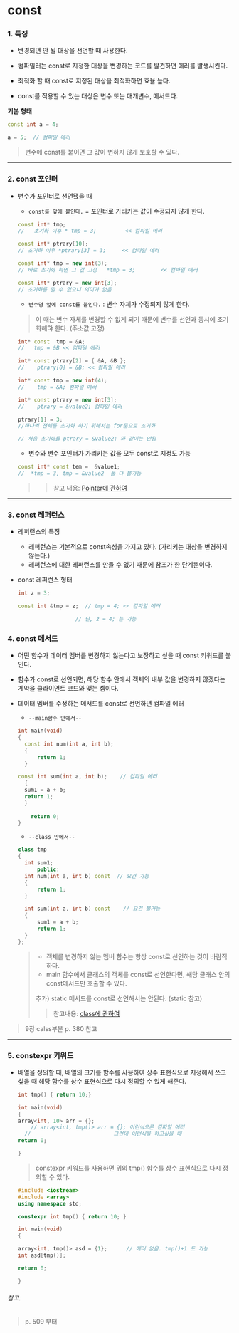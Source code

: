 # const   

### 1. 특징

- 변경되면 안 될 대상을 선언할 때 사용한다.

- 컴파일러는 const로 지정한 대상을 변경하는 코드를 발견하면 에러를 발생시킨다.

- 최적화 할 때 const로 지정된 대상을 최적화하면 효율 높다.

- const를 적용할 수 있는 대상은 변수 또는 매개변수, 메서드다.

**기본 형태**

```c++
const int a = 4;

a = 5;  // 컴파일 에러
```

> 변수에 const를 붙이면 그 값이 변하지 않게 보호할 수 있다.

---



### 2. const 포인터

- 변수가 포인터로 선언됐을 때

  - `const를 앞에 붙인다.` = 포인터로 가리키는 값이 수정되지 않게 한다.

  ```c++
  const int* tmp;			
  //   초기화 이후 * tmp = 3;		 << 컴파일 에러   
  
  const int* ptrary[10];	
  // 초기화 이후 *ptrary[3] = 3;		<< 컴파일 에러
  
  const int* tmp = new int(3);  
  // 바로 초기화 하면 그 값 고정   *tmp = 3;		 << 컴파일 에러   
  
  const int* ptrary = new int[3];	
  // 초기화를 할 수 없으니 의미가 없음
  ```

  

  - `변수명 앞에 const를 붙인다.` : 변수 자체가 수정되지 않게 한다.

  > 이 때는 변수 자체를 변경할 수 없게 되기 때문에 변수를 선언과 동시에 초기화해햐 한다. (주소값 고정)

  ```c++
  int* const  tmp = &A;			
  //   tmp = &B << 컴파일 에러
  
  int* const ptrary[2] = { &A, &B };	
  // 	ptrary[0] = &B; << 컴파일 에러
  
  int* const tmp = new int(4);  		
  //    tmp = &A; 컴파일 에러   
  
  int* const ptrary = new int[3]; 	 
  // 	ptrary = &value2; 컴파일 에러 
  
  ptrary[1] = 3;      
  //하나씩 전체를 초기화 하기 위해서는 for문으로 초기화
  
  // 처음 초기화를 ptrary = &value2; 와 같이는 안됨
  
  ```

  

  - 변수와 변수 포인터가 가리키는 값을 모두 const로 지정도 가능

  ```c++
  const int* const tem =  &value1;   
  //  *tmp = 3, tmp = &value2  둘 다 불가능
  ```

  > >  참고 내용:  [Pointer에 관하여](https://github.com/HibernationNo1/TIL/blob/master/study_C%2B%2B/pointer%EC%97%90%20%EA%B4%80%ED%95%98%EC%97%AC.md)

---



### 3. const 레퍼런스

- 레퍼런스의 특징
  - 레퍼런스는 기본적으로 const속성을 가지고 있다. (가리키는 대상을 변경하지 않는다.)
  - 레퍼런스에 대한 레퍼런스를 만들 수 없기 때문에 참조가 한 단계뿐이다.

- const 레퍼런스 형태

  ```c++
  int z = 3;
  
  const int &tmp = z;  // tmp = 4; << 컴파일 에러
  
  					// 단, z = 4; 는 가능
  ```



### 4. const 메서드

- 어떤 함수가 데이터 멤버를 변경하지 않는다고 보장하고 싶을 때 const 키워드를 붙인다.

- 함수가 const로 선언되면, 해당 함수 안에서 객체의 내부 값을 변경하지 않겠다는 계약을 클라이언트 코드와 맺는 셈이다.

- 데이터 멤버를 수정하는 메서드를 const로 선언하면 컴파일 에러

  - `--main함수 안에서--`

  ```c++
  int main(void)
  {
  	const int num(int a, int b);
  	{
  		return 1;
  	}
  
  const int sum(int a, int b);    // 컴파일 에러
  	{
  	sum1 = a + b;
  	return 1;
  	}
  	
      return 0;
  }
  ```

  > 

  - `--class 안에서--`

  ```c++
  class tmp
  {
  	int sum1;
     	public:
  	int num(int a, int b) const  // 요건 가능
  	{
  		return 1;
  	}
  
  	int sum(int a, int b) const    // 요건 불가능
  	{
  		sum1 = a + b;
  	  	return 1;
  	}
  };
  ```

  > - 객체를 변경하지 않는 멤버 함수는 항상 const로 선언하는 것이 바람직하다.
  > - main 함수에서 클래스의 객체를 const로 선언한다면, 해당 클래스 안의 const메서드만 호출할 수 있다.
  >
  > 추가) static 메서드를 const로 선언해서는 안된다. (static 참고)
  >
  > >  참고내용: [class에 관하여](https://github.com/HibernationNo1/TIL/blob/master/study_C%2B%2B/class%EC%97%90%20%EA%B4%80%ED%95%98%EC%97%AC.md)

>  9장 calss부분 p. 380 참고

---



### 5. constexpr 키워드

- 배열을 정의할 때, 배열의 크기를 함수를 사용하여 상수 표현식으로 지정해서 쓰고싶을 때 해당 함수를 상수 표현식으로 다시 정의할 수 있게 해준다.

  ```c++
  int tmp() { return 10;}
  
  int main(void)
  {
  array<int, 10> arr = {};       
      // array<int, tmp()> arr = {}; 이런식으론 컴파일 에러
  	//							그런데 이런식을 하고싶을 때
  return 0;
  
  } 
  ```

  > constexpr 키워드를 사용하면 위의  tmp() 함수를 상수 표현식으로 다시 정의할 수 있다.

  ```c++
  #include <iostream>
  #include <array>
  using namespace std;
  
  constexpr int tmp() { return 10; }
  
  int main(void)
  {
  
  array<int, tmp()> asd = {1};      // 에러 없음. tmp()+1 도 가능
  int asd[tmp()];
  
  return 0;
  
  } 
  ```





###### 참고. 

>  p. 509 부터













